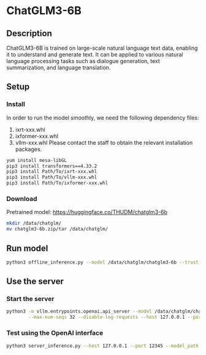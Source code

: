# ChatGLM3-6B

## Description
ChatGLM3-6B is trained on large-scale natural language text data, enabling it to understand and generate text. It can be applied to various natural language processing tasks such as dialogue generation, text summarization, and language translation. 

## Setup

### Install
In order to run the model smoothly, we need the following dependency files:
1. ixrt-xxx.whl
2. ixformer-xxx.whl
3. vllm-xxx.whl
Please contact the staff to obtain the relevant installation packages.

```bash
yum install mesa-libGL
pip3 install transformers==4.33.2
pip3 install Path/To/ixrt-xxx.whl
pip3 install Path/To/vllm-xxx.whl
pip3 install Path/To/ixformer-xxx.whl
```

### Download
Pretrained model: <https://huggingface.co/THUDM/chatglm3-6b>

```bash
mkdir /data/chatglm/
mv chatglm3-6b.zip/tar /data/chatglm/
```


## Run model

```bash
python3 offline_inference.py --model /data/chatglm/chatglm3-6b --trust-remote-code --temperature 0.0
```

## Use the server

### Start the server

```bash
python3 -m vllm.entrypoints.openai.api_server --model /data/chatglm/chatglm3-6b --gpu-memory-utilization 0.9 --max-num-batched-tokens 8193 \
        --max-num-seqs 32 --disable-log-requests --host 127.0.0.1 --port 12345 --trust-remote-code
```

### Test using the OpenAI interface

```bash
python3 server_inference.py --host 127.0.0.1 --port 12345 --model_path /data/chatglm/chatglm3-6b
```
